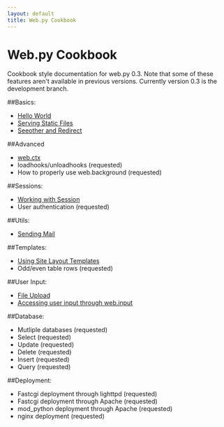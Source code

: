 ```yaml
---
layout: default
title: Web.py Cookbook
---
```


# Web.py Cookbook

Cookbook style documentation for web.py 0.3. Note that some of these features aren't available in previous versions.  Currently version 0.3 is the development branch.

##Basics:
* [Hello World](/cookbook/helloworld)
* [Serving Static Files](/cookbook/staticfiles)
* [Seeother and Redirect](/cookbook/redirect+seeother)

##Advanced
* [web.ctx](/cookbook/ctx)
* loadhooks/unloadhooks (requested)
* How to properly use web.background (requested)

##Sessions:
* [Working with Session](/cookbook/sessions)
* User authentication (requested)

##Utils:
* [Sending Mail](/cookbook/sendmail)

##Templates:
* [Using Site Layout Templates](/cookbook/layout_template)
* Odd/even table rows (requested)

##User Input:
* [File Upload](/cookbook/fileupload)
* [Accessing user input through web.input](/cookbook/input)

##Database:
* Mutliple databases (requested)
* Select (requested)
* Update (requested)
* Delete (requested)
* Insert (requested)
* Query (requested)

##Deployment:
* Fastcgi deployment through lighttpd (requested)
* Fastcgi deployment through Apache (requested)
* mod_python deployment through Apache (requested)
* nginx deployment (requested)


